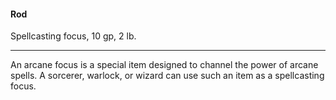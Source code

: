 #### Rod

Spellcasting focus, 10 gp, 2 lb.

---

An arcane focus is a special item designed to channel the power of arcane spells. A sorcerer, warlock, or wizard can use such an item as a spellcasting focus.